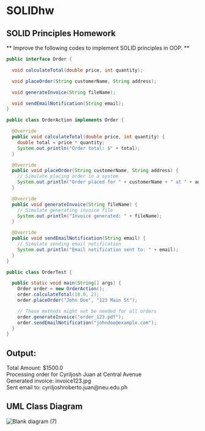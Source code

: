 # SOLIDhw

## SOLID Principles Homework

** Improve the following codes to implement SOLID principles in OOP. **


```java
public interface Order {

  void calculateTotal(double price, int quantity);

  void placeOrder(String customerName, String address);

  void generateInvoice(String fileName);

  void sendEmailNotification(String email);
}

public class OrderAction implements Order {

  @Override
  public void calculateTotal(double price, int quantity) {
    double total = price * quantity;
    System.out.println("Order total: $" + total);
  }

  @Override
  public void placeOrder(String customerName, String address) {
    // Simulate placing order in a system
    System.out.println("Order placed for " + customerName + " at " + address);
  }

  @Override
  public void generateInvoice(String fileName) {
    // Simulate generating invoice file
    System.out.println("Invoice generated: " + fileName);
  }

  @Override
  public void sendEmailNotification(String email) {
    // Simulate sending email notification
    System.out.println("Email notification sent to: " + email);
  }
}

public class OrderTest {

  public static void main(String[] args) {
    Order order = new OrderAction();
    order.calculateTotal(10.0, 2);
    order.placeOrder("John Doe", "123 Main St");

    // These methods might not be needed for all orders
    order.generateInvoice("order_123.pdf");
    order.sendEmailNotification("johndoe@example.com");
  }
}
```

## Output:
<p>Total Amount: $1500.0<br>
Processing order for Cyriljosh Juan at Central Avenue<br>
Generated invoice: invoice123.jpg<br>
Sent email to: cyriljoshroberto.juan@neu.edu.ph</p>

## UML Class Diagram
![Blank diagram (7)](https://github.com/user-attachments/assets/daf2051a-5a0d-4e16-9a5d-efd78a5ef642)

